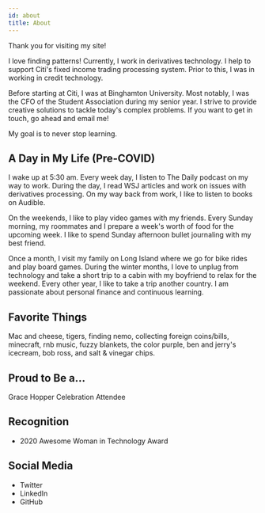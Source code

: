 ```yaml
---
id: about
title: About
---
```

Thank you for visiting my site!

I love finding patterns! Currently, I work in derivatives technology. I help to support Citi's fixed income trading processing system. Prior to this, I was in working in credit technology.
 
Before starting at Citi, I was at Binghamton University. Most notably, I was the CFO of the Student Association during my senior year. I strive to provide creative solutions to tackle today's complex problems. If you want to get in touch, go ahead and email me!
 
My goal is to never stop learning.

## A Day in My Life (Pre-COVID)
I wake up at 5:30 am. Every week day, I listen to The Daily podcast on my way to work. During the day, I read WSJ articles and work on issues with derivatives processing. On my way back from work, I like to listen to books on Audible.

On the weekends, I like to play video games with my friends. Every Sunday morning, my roommates and I prepare a week's worth of food for the upcoming week. I like to spend Sunday afternoon bullet journaling with my best friend.

Once a month, I visit my family on Long Island where we go for bike rides and play board games. During the winter months, I love to unplug from technology and take a short trip to a cabin with my boyfriend to relax for the weekend. Every other year, I like to take a trip another country. I am passionate about personal finance and continuous learning. 

## Favorite Things
Mac and cheese, tigers, finding nemo, collecting foreign coins/bills, minecraft, rnb music, fuzzy blankets, the color purple, ben and jerry's icecream, bob ross, and salt & vinegar chips.

## Proud to Be a...

Grace Hopper Celebration Attendee

## Recognition

- 2020 Awesome Woman in Technology Award

## Social Media

- Twitter
- LinkedIn
- GitHub

